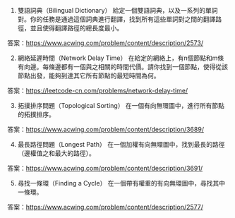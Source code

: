 

1. 雙語詞典（Bilingual Dictionary）
給定一個雙語詞典，以及一系列的單詞對。你的任務是通過這個詞典進行翻譯，找到所有這些單詞對之間的翻譯路徑，並且使得翻譯路徑的總長度最小。

答案：https://www.acwing.com/problem/content/description/2573/

2. 網絡延遲時間（Network Delay Time）
在給定的網絡上，有n個節點和m條有向邊。每條邊都有一個與之相關的時間代價。請你找到一個節點，使得從該節點出發，能夠到達其它所有節點的最短時間為何。

答案：https://leetcode-cn.com/problems/network-delay-time/

3. 拓撲排序問題（Topological Sorting）
在一個有向無環圖中，進行所有節點的拓撲排序。

答案：https://www.acwing.com/problem/content/description/3689/

4. 最長路徑問題（Longest Path）
在一個加權有向無環圖中，找到最長的路徑（邊權值之和最大的路徑）。

答案：https://www.acwing.com/problem/content/description/3691/

5. 尋找一條環（Finding a Cycle）
在一個帶有權重的有向無環圖中，尋找其中一條環。

答案：https://www.acwing.com/problem/content/description/2577/